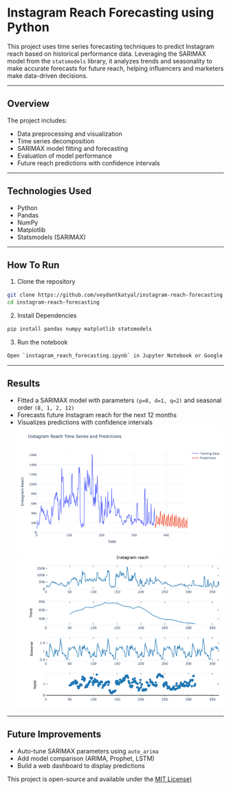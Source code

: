 # Instagram Reach Forecasting using Python

This project uses time series forecasting techniques to predict Instagram reach based on historical performance data. Leveraging the SARIMAX model from the `statsmodels` library, it analyzes trends and seasonality to make accurate forecasts for future reach, helping influencers and marketers make data-driven decisions.

---

## Overview

The project includes:

- Data preprocessing and visualization
- Time series decomposition
- SARIMAX model fitting and forecasting
- Evaluation of model performance
- Future reach predictions with confidence intervals

---

## Technologies Used

- Python
- Pandas
- NumPy
- Matplotlib
- Statsmodels (SARIMAX)

---

## How To Run

1. Clone the repository
```bash
git clone https://github.com/veydantkatyal/instagram-reach-forecasting.git
cd instagram-reach-forecasting
```

2. Install Dependencies
```bash
pip install pandas numpy matplotlib statsmodels
```

3. Run the notebook
```bash
Open `instagram_reach_forecasting.ipynb` in Jupyter Notebook or Google Colab and run all cells.
```
---

## Results
- Fitted a SARIMAX model with parameters `(p=8, d=1, q=2)` and seasonal order `(8, 1, 2, 12)`
- Forecasts future Instagram reach for the next 12 months
- Visualizes predictions with confidence intervals
![](./results/sarima-forecasting.png)
![](./results/time-series-forecasting.png)
---

## Future Improvements
- Auto-tune SARIMAX parameters using `auto_arima`
- Add model comparison (ARIMA, Prophet, LSTM)
- Build a web dashboard to display predictions

This project is open-source and available under the [MIT License)](https://github.com/veydantkatyal/instagram-reach-forecasting/blob/main/LICENSE)

